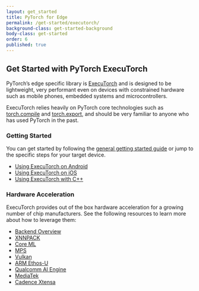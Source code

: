 ```yaml
---
layout: get_started
title: PyTorch for Edge
permalink: /get-started/executorch/
background-class: get-started-background
body-class: get-started
order: 6
published: true
---
```


## Get Started with PyTorch ExecuTorch

PyTorch’s edge specific library is [ExecuTorch](https://github.com/pytorch/executorch/) and is designed to be lightweight, very performant even on devices with constrained hardware such as mobile phones, embedded systems and microcontrollers.

ExecuTorch relies heavily on PyTorch core technologies such as [torch.compile](https://pytorch.org/docs/stable/torch.compiler.html) and [torch.export](https://pytorch.org/docs/stable/export.html), and should be very familiar to anyone who has used PyTorch in the past.

### Getting Started
You can get started by following the [general getting started guide](https://pytorch.org/executorch/stable/getting-started.html#) or jump to the specific steps for your target device.

* [Using ExecuTorch on Android](https://pytorch.org/executorch/stable/using-executorch-android.html)
* [Using ExecuTorch on iOS](https://pytorch.org/executorch/stable/using-executorch-ios.html)
* [Using ExecuTorch with C++](https://pytorch.org/executorch/stable/using-executorch-cpp.html)

### Hardware Acceleration
ExecuTorch provides out of the box hardware acceleration for a growing number of chip manufacturers. See the following resources to learn more about how to leverage them:

* [Backend Overview](https://pytorch.org/executorch/stable/backends-overview.html)
* [XNNPACK](https://pytorch.org/executorch/stable/backends-xnnpack.html)
* [Core ML](https://pytorch.org/executorch/stable/backends-coreml.html)
* [MPS](https://pytorch.org/executorch/stable/backends-mps.html)
* [Vulkan](https://pytorch.org/executorch/stable/backends-vulkan.html)
* [ARM Ethos-U](https://pytorch.org/executorch/stable/backends-arm-ethos-u.html)
* [Qualcomm AI Engine](https://pytorch.org/executorch/stable/backends-qualcomm.html)
* [MediaTek](https://pytorch.org/executorch/stable/backends-mediatek.html)
* [Cadence Xtensa](https://pytorch.org/executorch/stable/backends-cadence.html)


<script page-id="mobile" src="{{ site.baseurl }}/assets/menu-tab-selection.js"></script>
<script src="{{ site.baseurl }}/assets/get-started-sidebar.js"></script>
